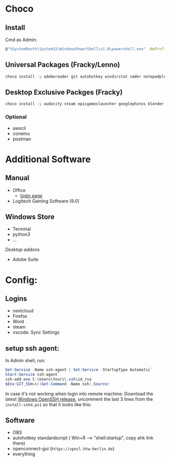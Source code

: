 # Choco

## Install

Cmd as Admin:
```bash
@"%SystemRoot%\System32\WindowsPowerShell\v1.0\powershell.exe" -NoProfile -InputFormat None -ExecutionPolicy Bypass -Command "iex ((New-Object System.Net.WebClient).DownloadString('https://chocolatey.org/install.ps1'))" && SET "PATH=%PATH%;%ALLUSERSPROFILE%\chocolatey\bin"
```

## Universal Packages (Fracky/Lenno)

```bash
choco install -y adobereader git autohotkey windirstat cmder notepadplusplus irfanview 7zip nextcloud-client everything vlc chrome firefox sharex vscode jdk8 keepassxc
```

## Desktop Exclusive Packges (Fracky)

```bash
choco install -y audacity steam epicgameslauncher googlephotos blender docker-desktop duplicati spotify zotero nvidia-display-driver obs-studio filezilla minecraft ffmpeg openconnect-gui nodejs
```

### Optional
- awscli
- conemu
- postman

# Additional Software

## Manual
- Office
    - [login page](https://login.microsoftonline.com)
- Logitech Gaming Software (9.0)

## Windows Store

* Terminal
* python3
* ...

*Desktop addons*
- Adobe Suite

# Config:

## Logins
- nextcloud
- Firefox
- Word
- steam
- vscode: Sync Settings


## setup ssh agent:

In Admin shell, run:

```powershell
Get-Service -Name ssh-agent | Set-Service -StartupType Automatic`
Start-Service ssh-agent`
ssh-add.exe C:\Users\Youri\.ssh\id_rsa
$Env:GIT_SSH=$((Get-Command -Name ssh).Source)
```

In case it's not working when login into remote machine:  Download the latest [Windows OpenSSH release](https://github.com/PowerShell/Win32-OpenSSH/releases), uncomment the last 3 lines from the `install-sshd.ps1` so that it looks like this: 


## Software

- OBS
- autohotkey standardscript ( Win+R --> "shell:startup", copy ahk link there)
- openconnect-gui (`https://vpncl.htw-berlin.de`)
- everything



